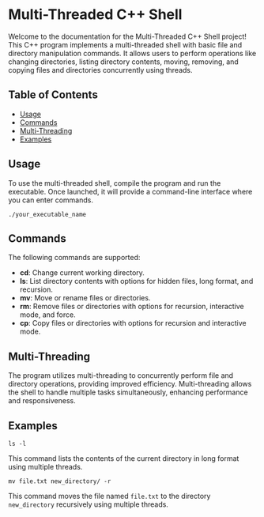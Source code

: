 <!DOCTYPE html>
<html lang="en">

<body>

<h1>Multi-Threaded C++ Shell</h1>

<p>Welcome to the documentation for the Multi-Threaded C++ Shell project! This C++ program implements a multi-threaded shell
    with basic file and directory manipulation commands. It allows users to perform operations like changing directories,
    listing directory contents, moving, removing, and copying files and directories concurrently using threads.</p>

<h2>Table of Contents</h2>

<ul>
    <li><a href="#usage">Usage</a></li>
    <li><a href="#commands">Commands</a></li>
    <li><a href="#multithreading">Multi-Threading</a></li>
    <li><a href="#examples">Examples</a></li>
</ul>

<h2 id="usage">Usage</h2>

<p>To use the multi-threaded shell, compile the program and run the executable. Once launched, it will provide a command-line
    interface where you can enter commands.</p>

<pre><code>./your_executable_name</code></pre>

<h2 id="commands">Commands</h2>

<p>The following commands are supported:</p>

<ul>
    <li><strong>cd</strong>: Change current working directory.</li>
    <li><strong>ls</strong>: List directory contents with options for hidden files, long format, and recursion.</li>
    <li><strong>mv</strong>: Move or rename files or directories.</li>
    <li><strong>rm</strong>: Remove files or directories with options for recursion, interactive mode, and force.</li>
    <li><strong>cp</strong>: Copy files or directories with options for recursion and interactive mode.</li>
</ul>

<h2 id="multithreading">Multi-Threading</h2>

<p>The program utilizes multi-threading to concurrently perform file and directory operations, providing improved efficiency.
    Multi-threading allows the shell to handle multiple tasks simultaneously, enhancing performance and responsiveness.</p>

<h2 id="examples">Examples</h2>

<pre><code>ls -l</code></pre>

<p>This command lists the contents of the current directory in long format using multiple threads.</p>

<pre><code>mv file.txt new_directory/ -r</code></pre>

<p>This command moves the file named <code>file.txt</code> to the directory <code>new_directory</code> recursively using
    multiple threads.</p>

</body>

</html>
